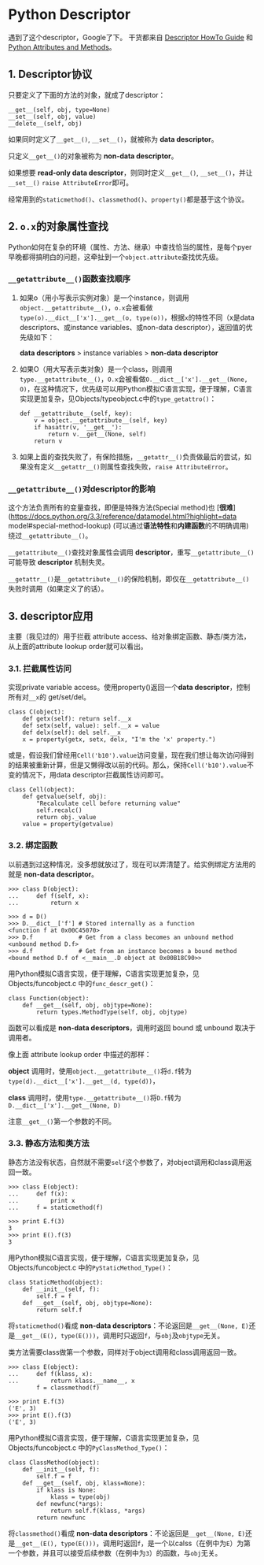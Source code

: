 # Python Descriptor

遇到了这个descriptor，Google了下。
干货都来自 [Descriptor HowTo Guide](https://docs.python.org/3.3/howto/descriptor.html) 和 [Python Attributes and Methods](http://www.cafepy.com/article/python_attributes_and_methods/python_attributes_and_methods.html)。

## 1. Descriptor协议

只要定义了下面的方法的对象，就成了descriptor：

    __get__(self, obj, type=None)
    __set__(self, obj, value)
    __delete__(self, obj)

如果同时定义了`__get__()`, `__set__()`，就被称为 **data descriptor**。

只定义`__get__()`的对象被称为 **non-data descriptor**。

如果想要 **read-only data descriptor**，则同时定义`__get__()`, `__set__()`，并让`__set__()` `raise AttributeError`即可。

经常用到的`staticmethod()`、`classmethod()`、`property()`都是基于这个协议。

## 2. `o.x`的对象属性查找

Python如何在复杂的环境（属性、方法、继承）中查找恰当的属性，是每个pyer早晚都得搞明白的问题，这牵扯到一个`object.attribute`查找优先级。

### `__getattribute__()`函数查找顺序

1. 如果o（用小写表示实例对象）是一个instance，则调用`object.__getattribute__()`，`o.x`会被看做`type(o).__dict__['x'].__get__(o, type(o))`，根据`x`的特性不同（x是data descriptors、或instance variables、或non-data descriptor），返回值的优先级如下：

    **data descriptors** > instance variables > **non-data descriptor**
    
2. 如果O（用大写表示类对象）是一个class，则调用`type.__getattribute__()`，`O.x`会被看做`O.__dict__['x'].__get__(None, O)`，在这种情况下，优先级可以用Python模拟C语言实现，便于理解，C语言实现更加复杂，见Objects/typeobject.c中的`type_getattro()`：

    ```
    def __getattribute__(self, key):
        v = object.__getattribute__(self, key)
        if hasattr(v, '__get__'):
            return v.__get__(None, self)
        return v
    ```
3. 如果上面的查找失败了，有保险措施，`__getattr__()`负责做最后的尝试，如果没有定义`__getattr__()`则属性查找失败，`raise AttributeError`。


### `__getattribute__()`对descriptor的影响

这个方法负责所有的变量查找，即便是特殊方法(Special method)也 [**很难**](https://docs.python.org/3.3/reference/datamodel.html?highlight=data model#special-method-lookup) (可以通过**语法特性**和**内建函数**的不明确调用) 绕过`__getattribute__()`。

`__getattribute__()`查找对象属性会调用 **descriptor**，重写`__getattribute__()`可能导致 **descriptor** 机制失灵。

`__getattr__()`是`__getattribute__()`的保险机制，即仅在`__getattribute__()`失败时调用（如果定义了的话）。

## 3. descriptor应用

主要（我见过的）用于拦截 attribute access、给对象绑定函数、静态/类方法，从上面的attribute lookup order就可以看出。

### 3.1. 拦截属性访问

实现private variable access。使用property()返回一个**data descriptor**，控制所有对`__x`的 get/set/del。

    class C(object):
        def getx(self): return self.__x
        def setx(self, value): self.__x = value
        def delx(self): del self.__x
        x = property(getx, setx, delx, "I'm the 'x' property.")

或是，假设我们曾经用`Cell('b10').value`访问变量，现在我们想让每次访问得到的结果被重新计算，但是又懒得改以前的代码。那么，保持`Cell('b10').value`不变的情况下，用data descriptor拦截属性访问即可。

    class Cell(object):
        def getvalue(self, obj):
            "Recalculate cell before returning value"
            self.recalc()
            return obj._value
        value = property(getvalue)

### 3.2. 绑定函数

以前遇到过这种情况，没多想就放过了，现在可以弄清楚了。给实例绑定方法用的就是 **non-data descriptor**。

    >>> class D(object):
    ...     def f(self, x):
    ...         return x

    >>> d = D()
    >>> D.__dict__['f'] # Stored internally as a function
    <function f at 0x00C45070>
    >>> D.f             # Get from a class becomes an unbound method
    <unbound method D.f>
    >>> d.f             # Get from an instance becomes a bound method
    <bound method D.f of <__main__.D object at 0x00B18C90>>

用Python模拟C语言实现，便于理解，C语言实现更加复杂，见 Objects/funcobject.c 中的`func_descr_get()`：

    class Function(object):
        def __get__(self, obj, objtype=None):
            return types.MethodType(self, obj, objtype)

函数可以看成是 **non-data descriptors**，调用时返回 bound 或 unbound 取决于调用者。

像上面 attribute lookup order 中描述的那样：

**object** 调用时，使用`object.__getattribute__()`将`d.f`转为`type(d).__dict__['x'].__get__(d, type(d))`，

**class** 调用时，使用`type.__getattribute__()`将`D.f`转为`D.__dict__['x'].__get__(None, D)`

注意`__get__()`第一个参数的不同。

### 3.3. 静态方法和类方法

静态方法没有状态，自然就不需要`self`这个参数了，对object调用和class调用返回一致。

    >>> class E(object):
    ...     def f(x):
    ...         print x
    ...     f = staticmethod(f)

    >>> print E.f(3)
    3
    >>> print E().f(3)
    3

用Python模拟C语言实现，便于理解，C语言实现更加复杂，见 Objects/funcobject.c 中的`PyStaticMethod_Type()`：

    class StaticMethod(object):
        def __init__(self, f):
            self.f = f
        def __get__(self, obj, objtype=None):
            return self.f


将`staticmethod()`看成 **non-data descriptors**：不论返回是`__get__(None, E)`还是`__get__(E(), type(E()))`，调用时只返回`f`，与`obj`及`objtype`无关。

类方法需要class做第一个参数，同样对于object调用和class调用返回一致。

    >>> class E(object):
    ...     def f(klass, x):
    ...         return klass.__name__, x
            f = classmethod(f)

    >>> print E.f(3)
    ('E', 3)
    >>> print E().f(3)
    ('E', 3)

用Python模拟C语言实现，便于理解，C语言实现更加复杂，见 Objects/funcobject.c 中的`PyClassMethod_Type()`：

    class ClassMethod(object):
        def __init__(self, f):
            self.f = f
        def __get__(self, obj, klass=None):
            if klass is None:
                klass = type(obj)
            def newfunc(*args):
                return self.f(klass, *args)
            return newfunc

将`classmethod()`看成 **non-data descriptors**：不论返回是`__get__(None, E)`还是`__get__(E(), type(E()))`，调用时返回`f`，是一个以calss（在例中为`E`）为第一个参数，并且可以接受后续参数（在例中为`3`）的函数，与`obj`无关。